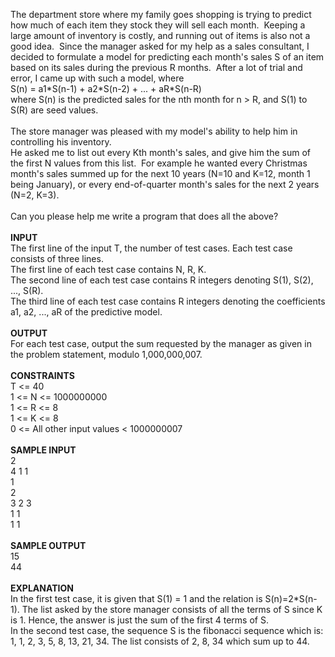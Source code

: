 <p>The department store where my family goes shopping is trying to predict how much of each item they stock they will sell each month.&nbsp; Keeping a large amount of inventory is costly, and running out of items is also not a good idea.&nbsp; Since the manager asked for my help as a sales consultant, I decided to formulate a model for predicting each month's sales S of an item based on its sales during the previous R months.&nbsp; After a lot of trial and error, I came up with such a model, where <br>S(n) = a1*S(n-1) + a2*S(n-2) + ... + aR*S(n-R) &nbsp;<br>where S(n) is the predicted sales for the nth month for n &gt; R, and S(1) to S(R) are seed values. <br>&nbsp;<br>The store manager was pleased with my model's ability to help him in controlling his inventory. &nbsp;<br>He asked me to list out every Kth month's sales, and give him the sum of the first N values from this list.&nbsp; For example he wanted every Christmas month's sales summed up for the next 10 years (N=10 and K=12, month 1 being January), or every end-of-quarter month's sales for the next 2 years (N=2, K=3). <br>&nbsp;<br>Can you please help me write a program that does all the above? <br>&nbsp;<br><strong>INPUT</strong> <br>The first line of the input T, the number of test cases. Each test case consists of three lines. <br>The first line of each test case contains N, R, K. <br>The second line of each test case contains R integers denoting S(1), S(2), ..., S(R). <br>The third line of each test case contains R integers denoting the coefficients a1, a2, ..., aR of the predictive model. <br>&nbsp;<br><strong>OUTPUT</strong> <br>For each test case, output the sum requested by the manager as given in the problem statement, modulo 1,000,000,007. <br>&nbsp;<br><strong>CONSTRAINTS </strong><br>T &lt;= 40 <br>1 &lt;= N &lt;= 1000000000 <br>1 &lt;= R &lt;= 8 <br>1 &lt;= K &lt;= 8 <br>0 &lt;= All other input values &lt; 1000000007 <br>&nbsp;<br><strong>SAMPLE INPUT </strong><br>2 <br>4 1 1 <br>1 &nbsp;<br>2 &nbsp;<br>3 2 3 <br>1 1 &nbsp;<br>1 1 &nbsp;<br>&nbsp;<br><strong>SAMPLE OUTPUT</strong> <br>15 <br>44 <br>&nbsp;<br><strong>EXPLANATION </strong><br>In the first test case, it is given that S(1) = 1 and the relation is S(n)=2*S(n-1). The list asked by the store manager consists of all the terms of S since K is 1. Hence, the answer is just the sum of the first 4 terms of S. <br>In the second test case, the sequence S is the fibonacci sequence which is: 1, 1, 2, 3, 5, 8, 13, 21, 34. The list consists of 2, 8, 34 which sum up to 44.</p>